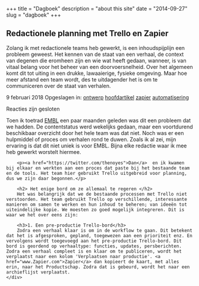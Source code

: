+++
title = "Dagboek"
description = "about this site"
date = "2014-09-27"
slug = "dagboek"
+++

## Redactionele planning met Trello en Zapier


Zolang ik met redactionele teams heb gewerkt, is een inhoudspijplijn een probleem geweest. Het kennen van de staat van een verhaal, de context van degenen die eromheen zijn en wie wat heeft gedaan, wanneer, is van vitaal belang voor het beheer van een doorvoersnelheid. Over het algemeen komt dit tot uiting in een drukke, lawaaierige, fysieke omgeving. Maar hoe meer afstand een team wordt, des te uitdagender het is om te communiceren over de staat van verhalen.

<div class="row">
	<div class="col-md-2 aside">
		<date>9 februari 2018 </date>		
		Opgeslagen in: <a href="#">ontwerp</a> <a href="#">hoofdartikel</a>  <a href="#">zapier</a>   <a href="#">automatisering</a> 
		<p>Reacties zijn gesloten</p>
	</div>
	<div class="col-md-10">
		<p>Toen ik toetrad <a href="www.embl.org">EMBL</a>   een paar maanden geleden was dit een probleem dat we hadden. De contentstatus werd wekelijks gedaan, maar een voortdurend beschikbaar overzicht door het hele team was dat niet. Noch was er een hulpmiddel of proces om verhalen rond te duwen. Zoals ik al zei, mijn ervaring is dat dit niet uniek is voor EMBL. Bijna elke redactie waar ik mee heb gewerkt worstelt hiermee.</p>
		
		<p><a href="https://twitter.com/thenoyes">Dan</a>  en ik kwamen bij elkaar en werkten aan een proces dat paste bij het bestaande team en de tools. Het team hier gebruikt Trello uitgebreid voor planning, dus we zijn daar begonnen.</p>
		
		<h2> Het enige bord om ze allemaal te regeren </h2>
		Het was belangrijk dat we de bestaande processen met Trello niet verstoorden. Het team gebruikt Trello op verschillende, interessante manieren om samen te werken en hun inhoud te beheren; van ideeën tot uiteindelijke kopie. We moesten zo goed mogelijk integreren. Dit is waar we het over eens zijn:
		
		<h3>1. Een pre-productie Trello-bord</h3>
		Zodra een verhaal klaar is om in de workflow te gaan. Dit betekent dat het is afgesproken, gepland, toegewezen aan een prioriteit enz. En vervolgens wordt toegevoegd aan het pre-productie Trello-bord. Dit bord is geordend op verhaaltype: functies, updates, persberichten. Zodra een verhaal compleet is en klaar om te publiceren, wordt het verplaatst naar een kolom 'Verplaatsen naar productie'. <a href="www.Zapier.com">Zapier</a> dan kopieert de kaart, met alles erin, naar het Productschap. Zodra dat is gebeurd, wordt het naar een archieflijst verplaatst.
	</div>
</div>